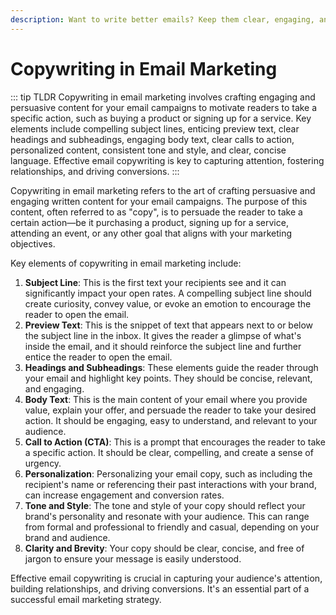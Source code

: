 ```yaml
---
description: Want to write better emails? Keep them clear, engaging, and personal, so people actually want to read and take action. Simple changes can make a big difference.
---
```


# Copywriting in Email Marketing

::: tip TLDR
Copywriting in email marketing involves crafting engaging and persuasive content for your email campaigns to motivate readers to take a specific action, such as buying a product or signing up for a service. Key elements include compelling subject lines, enticing preview text, clear headings and subheadings, engaging body text, clear calls to action, personalized content, consistent tone and style, and clear, concise language. Effective email copywriting is key to capturing attention, fostering relationships, and driving conversions.
:::

Copywriting in email marketing refers to the art of crafting persuasive and engaging written content for your email campaigns. The purpose of this content, often referred to as "copy", is to persuade the reader to take a certain action—be it purchasing a product, signing up for a service, attending an event, or any other goal that aligns with your marketing objectives.

Key elements of copywriting in email marketing include:

1. **Subject Line**: This is the first text your recipients see and it can significantly impact your open rates. A compelling subject line should create curiosity, convey value, or evoke an emotion to encourage the reader to open the email.
2. **Preview Text**: This is the snippet of text that appears next to or below the subject line in the inbox. It gives the reader a glimpse of what's inside the email, and it should reinforce the subject line and further entice the reader to open the email.
3. **Headings and Subheadings**: These elements guide the reader through your email and highlight key points. They should be concise, relevant, and engaging.
4. **Body Text**: This is the main content of your email where you provide value, explain your offer, and persuade the reader to take your desired action. It should be engaging, easy to understand, and relevant to your audience.
5. **Call to Action (CTA)**: This is a prompt that encourages the reader to take a specific action. It should be clear, compelling, and create a sense of urgency.
6. **Personalization**: Personalizing your email copy, such as including the recipient's name or referencing their past interactions with your brand, can increase engagement and conversion rates.
7. **Tone and Style**: The tone and style of your copy should reflect your brand's personality and resonate with your audience. This can range from formal and professional to friendly and casual, depending on your brand and audience.
8. **Clarity and Brevity**: Your copy should be clear, concise, and free of jargon to ensure your message is easily understood.

Effective email copywriting is crucial in capturing your audience's attention, building relationships, and driving conversions. It's an essential part of a successful email marketing strategy.
